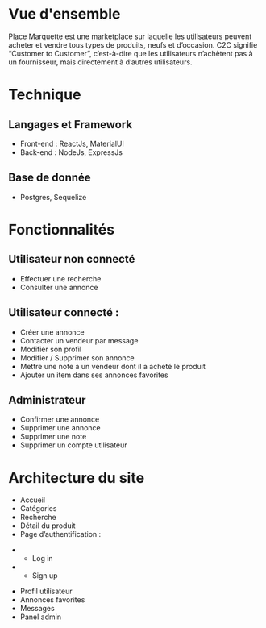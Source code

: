 # Vue d'ensemble
Place Marquette est une marketplace sur laquelle les utilisateurs peuvent acheter et  vendre tous types de produits, neufs et d’occasion.
C2C signifie “Customer to Customer”, c’est-à-dire que les utilisateurs n’achètent pas à un fournisseur, mais directement à d’autres utilisateurs.


# Technique
## Langages et Framework
* Front-end :  ReactJs, MaterialUI
* Back-end : NodeJs, ExpressJs
    
## Base de donnée
* Postgres, Sequelize


# Fonctionnalités
## Utilisateur non connecté
* Effectuer une recherche
* Consulter une annonce


## Utilisateur connecté :
* Créer une annonce
* Contacter un vendeur par message
* Modifier son profil
* Modifier / Supprimer son annonce
* Mettre une note à un vendeur dont il a acheté le produit
* Ajouter un item dans ses annonces favorites

## Administrateur
* Confirmer une annonce
* Supprimer une annonce
* Supprimer une note
* Supprimer un compte utilisateur


# Architecture du site
* Accueil
* Catégories
* Recherche
* Détail du produit
* Page d’authentification :
- * Log in
- * Sign up
* Profil utilisateur
* Annonces favorites
* Messages
* Panel admin
